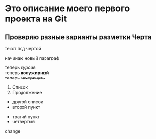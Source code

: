 # Это описание моего первого проекта на Git  
Проверяю разные варианты разметки
Черта
---
текст под чертой

начинаю новый параграф

теперь *курсив*  
теперь **полужирный**  
теперь ~~зачеркнуть~~

1. Список  
2. Продолжение

* другой список  
* второй пункт  
- тратий пункт  
- четвертый

change